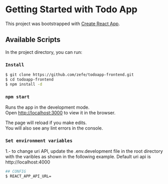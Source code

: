 # Getting Started with Todo App

This project was bootstrapped with [Create React App](https://github.com/facebook/create-react-app).

## Available Scripts

In the project directory, you can run:

###   `Install`

```sh
$ git clone https://github.com/zefe/todoapp-frontend.git
$ cd todoapp-frontend
$ npm install -d
```
### `npm start`

Runs the app in the development mode.\
Open [http://localhost:3000](http://localhost:3000) to view it in the browser.

The page will reload if you make edits.\
You will also see any lint errors in the console.

### `Set environment variables`

1.- to change uri API, update the .env.development file in the root directory with the varibles as shown in the following example.
    Default uri api is http://localhost:4000

```sh
## CONFIG
$ REACT_APP_API_URL=
```
